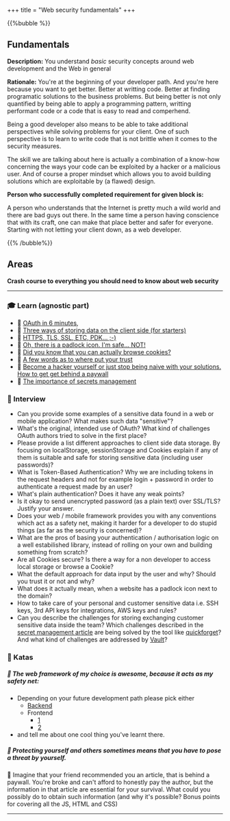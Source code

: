 +++
title = "Web security fundamentals"
+++

{{%bubble %}}

## Fundamentals

**Description:** You understand *basic* security concepts around web development and the Web in general

**Rationale:**
You're at the beginning of your developer path. And you're here because you want to get better. Better at writting code. Better at finding programatic solutions to the business problems. But being better is not only quantified by being able to apply a programming pattern, writting performant code or a code that is easy to read and comperhend.

Being a good developer also means to be able to take additional perspectives while solving problems for your client. One of such perspective is to learn to write code that is not brittle when it comes to the security measures.

The skill we are talking about here is actually a combination of a know-how concerning the ways your code can be exploited by a hacker or a malicious user. And of course a proper mindset which allows you to avoid building solutions which are exploitable by (a flawed) design. 

**Person who successfully completed requirement for given block is:** 

A person who understands that the Internet is pretty much a wild world and there are bad guys out there. In the same time a person having conscience that with its craft, one can make that place better and safer for everyone.
Starting with not letting your client down, as a web developer. 

{{% /bubble%}}

## Areas

**Crash course to everything you should need to know about web security**

---

### 🎓 Learn (agnostic part)

- 📗 [OAuth in 6 minutes](https://www.youtube.com/watch?v=KT8ybowdyr0),
- 📗 [Three ways of storing data on the client side (for starters)](https://krishankantsinghal.medium.com/local-storage-vs-session-storage-vs-cookie-22655ff75a8)
- 📗 [HTTPS, TLS, SSL, ETC, PDK... ;-)](https://kinsta.com/knowledgebase/tls-vs-ssl)
- 📗 [Oh, there is a padlock icon. I'm safe... NOT!](https://niebezpiecznik.pl/post/przestan-sprawdzac-czy-strony-maja-klodki/)
- 📗 [Did you know that you can actually browse cookies?](https://www.troyhunt.com/how-to-build-and-how-not-to-build/)
- 📗 [A few words as to where put your trust](https://www.codebyamir.com/blog/never-trust-data-from-the-browser)
- 📗 [Become a hacker yourself or just stop being naive with your solutions. How to get get behind a paywall](https://medium.datadriveninvestor.com/how-to-bypass-any-paywall-for-free-df87832cbff7)
- 📗 [The importance of secrets management](https://www.ekransystem.com/en/blog/secrets-management)

### 🎤 Interview

- Can you provide some examples of a sensitive data found in a web or mobile application? What makes such data "sensitive"?
- What's the original, intended use of OAuth? What kind of challenges OAuth authors tried to solve in the first place?
- Please provide a list different approaches to client side data storage. By focusing on localStorage, sessionStorage and Cookies explain if any of them is suitable and safe for storing sensitive data (including user passwords)?
- What is Token-Based Authentication? Why we are including tokens in the request headers and not for example login + password in order to authenticate a request made by an user?
- What's plain authentication? Does it have any weak points?
- Is it okay to send unencrypted password (as a plain text) over SSL/TLS? Justify your answer.
- Does your web / mobile framework provides you with any conventions which act as a safety net, making it harder for a developer to do stupid things (as far as the security is concerned)?
- What are the pros of basing your authentication / authorisation logic on a well estabilished library, instead of rolling on your own and building something from scratch?
- Are all Cookies secure? Is there a way for a non developer to access local storage or browse a Cookie?
- What the default approach for data input by the user and why? Should you trust it or not and why?
- What does it actually mean, when a website has a padlock icon next to the domain?
- How to take care of your personal and customer sensitive data i.e. SSH keys, 3rd API keys for integrations, AWS keys and rules?
- Can you describe the challenges for storing exchanging customer sensitive data inside the team? Which challenges described in the [secret management article](https://www.ekransystem.com/en/blog/secrets-management) are being solved by the tool like [quickforget](https://quickforget.com/)? And what kind of challenges are addressed by [Vault](https://www.vaultproject.io/)?

 ### 📝 Katas

 ##### 📗 The web framework of my choice is awesome, because it acts as my safety net:
 - Depending on your future development path please pick either
     - [Backend](https://guides.rubyonrails.org/security.html)
     - Frontend
         - [1](https://snyk.io/blog/10-react-security-best-practices/)
         - [2](https://relevant.software/blog/react-js-security-guide/)
 - and tell me about one cool thing you've learnt there.
 
 ##### 📗 Protecting yourself and others sometimes means that you have to pose a threat by yourself.
 📗 Imagine that your friend recommended you an article, that is behind a paywall. You're broke and can't afford to honestly pay the author, but the information in that article are essential for your survival. What could you possibly do to obtain such information (and why it's possible? Bonus points for covering all the JS, HTML and CSS)

---
